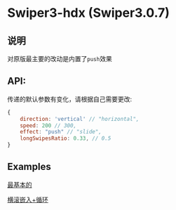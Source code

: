 Swiper3-hdx (Swiper3.0.7)
==========

说明
-------
对原版最主要的改动是内置了`push`效果

API:
-------
传递的默认参数有变化，请根据自己需要更改:
```javascript
{
	direction: 'vertical' // "horizontal",
	speed: 200 // 300,
	effect: "push" // "slide",
	longSwipesRatio: 0.33, // 0.5
}
```

Examples
--------
[最基本的](demos/simple.html)

[横滚嵌入+循环](demos/nested.html)